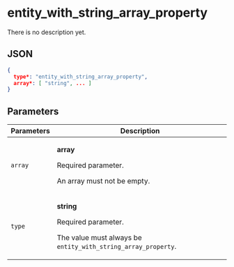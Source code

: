 # entity_with_string_array_property
There is no description yet.

## JSON
```json
{
  type*: "entity_with_string_array_property",
  array*: [ "string", ... ]
}
```

## Parameters
| Parameters | Description |
| --- | --- |
| `array` | <p>**array**</p><p>Required parameter.</p><p>An array must not be empty.</p> |
| `type` | <p>**string**</p><p>Required parameter.</p><p>The value must always be `entity_with_string_array_property`.</p> |
